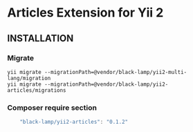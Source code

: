 Articles Extension for Yii 2
=====================================

INSTALLATION
------------

### Migrate

	yii migrate --migrationPath=@vendor/black-lamp/yii2-multi-lang/migration
	yii migrate --migrationPath=@vendor/black-lamp/yii2-articles/migrations
### Composer require section
```javascript
	"black-lamp/yii2-articles": "0.1.2"
```
